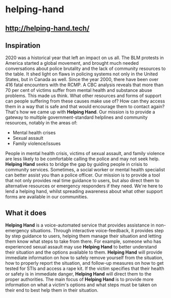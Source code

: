 # helping-hand

## http://helping-hand.tech/


## Inspiration
2020 was a historical year that left an impact on us all. The BLM protests in America started a global movement, and brought much needed conversations about police brutality and the lack of community resources to the table. It shed light on flaws in policing systems not only in the United States, but in Canada as well. Since the year 2000, there have been over 416 fatal encounters with the RCMP. A CBC analysis reveals that more than 70 per cent of victims suffer from mental health and substance abuse problems. This made us think. What other resources and forms of support can people suffering from these causes make use of? How can they access them in a way that is safe and that would encourage them to contact again? That's how we came up with **Helping Hand**. Our mission is to provide a gateway to multiple government-standard helplines and community resources, notably in the areas of:
- Mental health crises
- Sexual assault
- Family violence/issues

People in mental health crisis, victims of sexual assault, and family violence are less likely to be comfortable calling the police and may not seek help. **Helping Hand** seeks to bridge the gap by guiding people in crisis to community services. 
Sometimes, a social worker or mental health specialist can better assist you than a police officer. Our mission is to provide a tool that not only provides real time guidance to users, but also direct them to alternative resources or emergency responders if they need. We're here to lend a helping hand, whilst spreading awareness about what other support forms are available in our communities. 

## What it does
**Helping Hand** is a voice-automated service that provides assistance in non-emergency situations. Through interactive voice-feedback, it provides step by step guidance to users, helping them manage their situation and letting them know what steps to take from there. For example, someone who has experienced sexual assault may use **Helping Hand** to better understand their situation and the options available to them. **Helping Hand** will provide immediate information on how to safely remove yourself from the situation, how to properly report the situation, and follow-up measures on how to get tested for STIs and access a rape kit. If the victim specifies that their health or safety is in immediate danger, **Helping Hand** will direct them to the proper authorities. The main focus of **Helping Hand** is to provide more information on what a victim's options and what steps must be taken on their end to best help them in their situation. 
